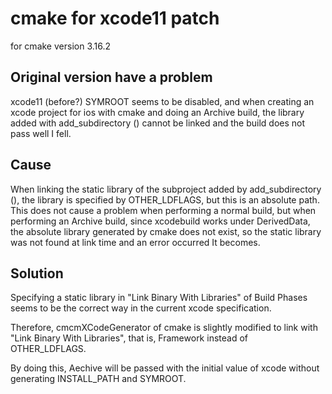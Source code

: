 # cmake for xcode11 patch

for cmake version 3.16.2

## Original version have a problem

xcode11 (before?) SYMROOT seems to be disabled, and when creating an xcode project for ios with cmake and doing an Archive build, the library added with add_subdirectory () cannot be linked and the build does not pass well I fell.
## Cause


When linking the static library of the subproject added by add_subdirectory (), the library is specified by OTHER_LDFLAGS, but this is an absolute path. This does not cause a problem when performing a normal build, but when performing an Archive build, since xcodebuild works under DerivedData, the absolute library generated by cmake does not exist, so the static library was not found at link time and an error occurred It becomes.
## Solution

Specifying a static library in "Link Binary With Libraries" of Build Phases seems to be the correct way in the current xcode specification.

Therefore, cmcmXCodeGenerator of cmake is slightly modified to link with "Link Binary With Libraries", that is, Framework instead of OTHER_LDFLAGS.

By doing this, Aechive will be passed with the initial value of xcode without generating INSTALL_PATH and SYMROOT.
